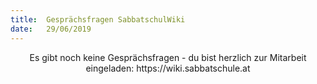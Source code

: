 ```yaml
---
title:  Gesprächsfragen SabbatschulWiki
date:   29/06/2019
---
```


<center>Es gibt noch keine Gesprächsfragen - du bist herzlich zur Mitarbeit eingeladen: https://wiki.sabbatschule.at</center>